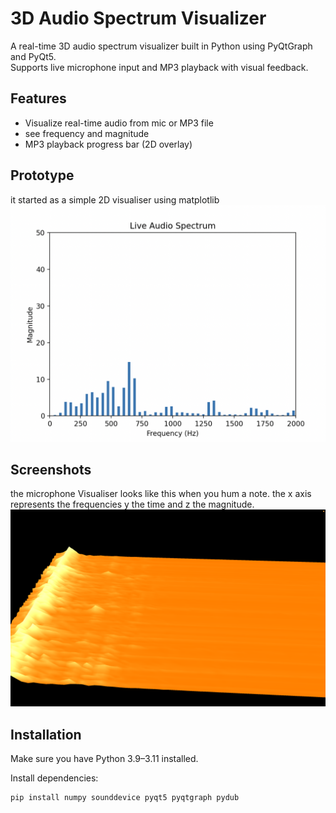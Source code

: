 # 3D Audio Spectrum Visualizer

A real-time 3D audio spectrum visualizer built in Python using PyQtGraph and PyQt5.  
Supports live microphone input and MP3 playback with visual feedback.

## Features

- Visualize real-time audio from mic or MP3 file
- see frequency and magnitude
- MP3 playback progress bar (2D overlay)

## Prototype

it started as a simple 2D visualiser using matplotlib <br>
<img src="proto.png" width="600"/>

## Screenshots

the microphone Visualiser looks like this when you hum a note. the x axis represents the frequencies y the time and z the magnitude. <br>
<img src="screenshot.png" width="600"/>

## Installation

Make sure you have Python 3.9–3.11 installed.

Install dependencies:

```bash
pip install numpy sounddevice pyqt5 pyqtgraph pydub
